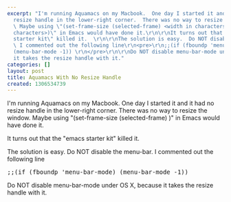 ```yaml
---
excerpt: "I'm running Aquamacs on my Macbook.  One day I started it and it had no
  resize handle in the lower-right corner.  There was no way to resize the window.
  \ Maybe using \"(set-frame-size (selected-frame) <width in characters> <height in
  characters>)\" in Emacs would have done it.\r\n\r\nIt turns out that the \"emacs
  starter kit\" killed it.  \r\n\r\nThe solution is easy.  Do NOT disable the menu-bar.
  \ I commented out the following line\r\n<pre>\r\n;;(if (fboundp 'menu-bar-mode)
  (menu-bar-mode -1)) \r\n</pre>\r\n\r\nDo NOT disable menu-bar-mode under OS X, because
  it takes the resize handle with it."
categories: []
layout: post
title: Aquamacs With No Resize Handle
created: 1306534739
---
```

I'm running Aquamacs on my Macbook.  One day I started it and it had no resize handle in the lower-right corner.  There was no way to resize the window.  Maybe using "(set-frame-size (selected-frame) <width in characters> <height in characters>)" in Emacs would have done it.

It turns out that the "emacs starter kit" killed it.  

The solution is easy.  Do NOT disable the menu-bar.  I commented out the following line
<pre>
;;(if (fboundp 'menu-bar-mode) (menu-bar-mode -1)) 
</pre>

Do NOT disable menu-bar-mode under OS X, because it takes the resize handle with it.
